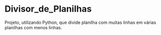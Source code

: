 # Divisor_de_Planilhas
Projeto, utilizando Python, que divide planilha com muitas linhas em várias planilhas com menos linhas.

